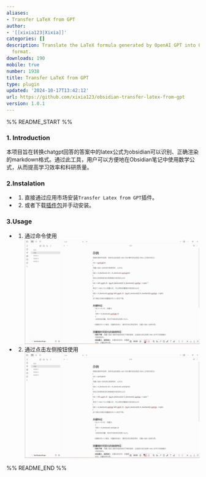 ```yaml
---
aliases:
- Transfer LaTeX from GPT
author:
- '[[xixia123|Xixia]]'
categories: []
description: Translate the LaTeX formula generated by OpenAI GPT into Obsidian's MathJax
  format.
downloads: 190
mobile: true
number: 1938
title: Transfer LaTeX from GPT
type: plugin
updated: '2024-10-17T13:42:12'
url: https://github.com/xixia123/obsidian-transfer-latex-from-gpt
version: 1.0.1
---
```


%% README_START %%

### 1. Introduction
本项目旨在转换chatgpt回答的答案中的latex公式为obsidian可以识别、正确渲染的markdown格式。通过此工具，用户可以方便地在Obsidian笔记中使用数学公式，从而提高学习效率和科研质量。
### 2.Instalation
- 1. 直接通过应用市场安装`Transfer Latex from GPT`插件。
- 2. 或者下载[插件包](https://github.com/xixia123/obsidian-transfer-latex-from-gpt)并手动安装。
### 3.Usage
- 1. 通过命令使用  
![](https://github.com/xixia123/obsidian-transfer-latex-from-gpt/blob/master/media/Command%20line.gif)
- 2. 通过点击左侧按钮使用
![](https://github.com/xixia123/obsidian-transfer-latex-from-gpt/blob/master/media/Click%20button.gif)

%% README_END %%